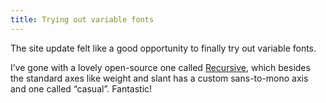 ```yaml
---
title: Trying out variable fonts
---
```


The site update felt like a good opportunity to finally try out variable fonts.

I’ve gone with a lovely open-source one called [Recursive](https://www.recursive.design/), which besides the standard axes like weight and slant has a custom sans-to-mono axis and one called “casual”. Fantastic!